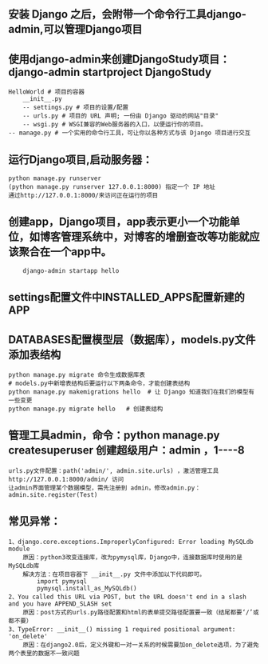 ## 安装 Django 之后，会附带一个命令行工具django-admin,可以管理Django项目
## 使用django-admin来创建DjangoStudy项目：django-admin startproject DjangoStudy
    HelloWorld # 项目的容器
        __init__.py
        -- settings.py # 项目的设置/配置
        -- urls.py # 项目的 URL 声明; 一份由 Django 驱动的网站"目录"
        -- wsgi.py # WSGI兼容的Web服务器的入口，以便运行你的项目。
    -- manage.py # 一个实用的命令行工具，可让你以各种方式与该 Django 项目进行交互
## 运行Django项目,启动服务器： 
    python manage.py runserver
    (python manage.py runserver 127.0.0.1:8000) 指定一个 IP 地址
    通过http://127.0.0.1:8000/来访问正在运行的项目
## 创建app，Django项目，app表示更小一个功能单位，如博客管理系统中，对博客的增删查改等功能就应该聚合在一个app中。
        django-admin startapp hello
## settings配置文件中INSTALLED_APPS配置新建的APP
## DATABASES配置模型层（数据库），models.py文件添加表结构
    python manage.py migrate 命令生成数据库表
    # models.py中新增表结构后要运行以下两条命令，才能创建表结构
    python manage.py makemigrations hello  # 让 Django 知道我们在我们的模型有一些变更
    python manage.py migrate hello   # 创建表结构

## 管理工具admin，命令：python manage.py createsuperuser 创建超级用户：admin ，1----8
    urls.py文件配置：path('admin/', admin.site.urls) ，激活管理工具
    http://127.0.0.1:8000/admin/ 访问 
    让admin界面管理某个数据模型，需先注册到 admin，修改admin.py：admin.site.register(Test)

## 常见异常：
    1、django.core.exceptions.ImproperlyConfigured: Error loading MySQLdb module
        原因：python3改变连接库，改为pymysql库，Django中，连接数据库时使用的是MySQLdb库
        解决方法：在项目容器下 __init__.py 文件中添加以下代码即可。
            import pymysql
            pymysql.install_as_MySQLdb()
    2、You called this URL via POST, but the URL doesn't end in a slash and you have APPEND_SLASH set
        原因：post方式的urls.py路径配置和html的表单提交路径配置要一致（结尾都要‘/’或都不要）
    3、TypeError: __init__() missing 1 required positional argument: 'on_delete'
        原因：在django2.0后，定义外键和一对一关系的时候需要加on_delete选项，为了避免两个表里的数据不一致问题
     